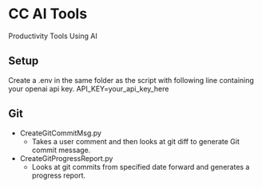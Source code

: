 # CC AI Tools
Productivity Tools Using AI

## Setup
Create a .env in the same folder as the script with following line containing your openai api key.
API_KEY=your_api_key_here

## Git
* CreateGitCommitMsg.py
    * Takes a user comment and then looks at git diff to generate Git commit message.
*  CreateGitProgressReport.py
    * Looks at git commits from specified date forward and generates a progress report. 
